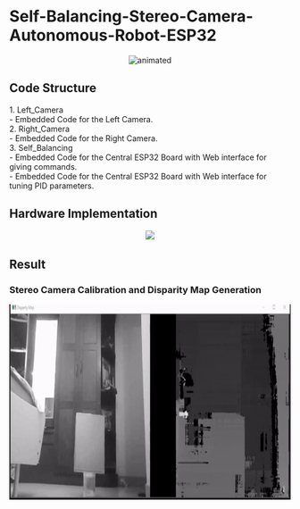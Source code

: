 
# Self-Balancing-Stereo-Camera-Autonomous-Robot-ESP32

<p align="center">
  <img src="/Graphics/Robot_Model.gif" alt="animated" width="600" height="600" />
</p>
<h2> Code Structure </h2>
1. Left_Camera <br>
    - Embedded Code for the Left Camera.<br>
2. Right_Camera <br>
    - Embedded Code for the Right Camera. <br>
3. Self_Balancing <br>
        - Embedded Code for the Central ESP32 Board with Web interface for giving  commands. <br>
        - Embedded Code for the Central ESP32 Board with Web interface for tuning PID parameters. <br>
<h2> Hardware Implementation </h2>
<p align="center">
  <img src="/Graphics/Acutual_Photo.png" />
</p>
<h2> Result </h2>
<h3> Stereo Camera Calibration and Disparity Map Generation </h3>
  <img src="/Graphics/StereoDemo_hi.gif" alt="animated" width="1000" height="350"/>

